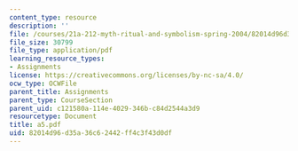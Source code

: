 ```yaml
---
content_type: resource
description: ''
file: /courses/21a-212-myth-ritual-and-symbolism-spring-2004/82014d96d35a36c62442ff4c3f43d0df_a5.pdf
file_size: 30799
file_type: application/pdf
learning_resource_types:
- Assignments
license: https://creativecommons.org/licenses/by-nc-sa/4.0/
ocw_type: OCWFile
parent_title: Assignments
parent_type: CourseSection
parent_uid: c121580a-114e-4029-346b-c84d2544a3d9
resourcetype: Document
title: a5.pdf
uid: 82014d96-d35a-36c6-2442-ff4c3f43d0df
---
```


